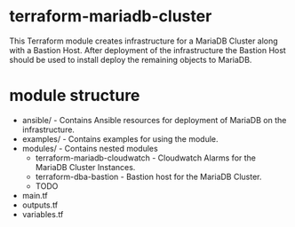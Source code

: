 # terraform-mariadb-cluster

This Terraform module creates infrastructure for a MariaDB Cluster along with a Bastion Host. After deployment of the infrastructure the Bastion Host should be used to install deploy the remaining objects to MariaDB.

# module structure

* ansible/ - Contains Ansible resources for deployment of MariaDB on the infrastructure.
* examples/ - Contains examples for using the module.
* modules/ - Contains nested modules
  * terraform-mariadb-cloudwatch - Cloudwatch Alarms for the MariaDB Cluster Instances.
  * terraform-dba-bastion - Bastion host for the MariaDB Cluster.
  * TODO
* main.tf
* outputs.tf
* variables.tf
